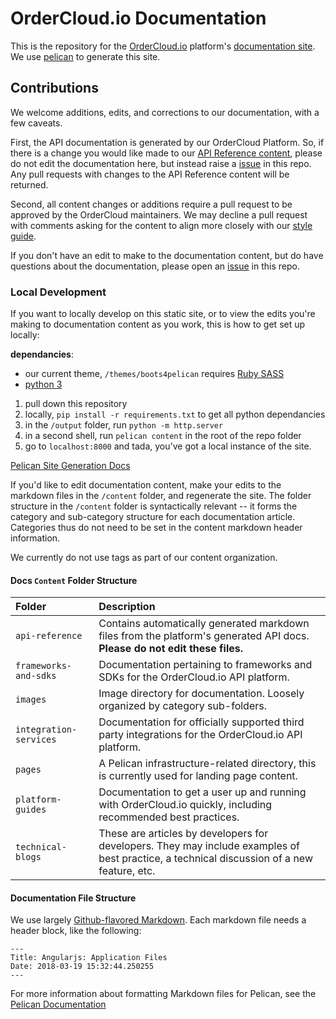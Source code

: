 # OrderCloud.io Documentation

This is the repository for the [OrderCloud.io](https://ordercloud.io/) platform's [documentation site](https://ordercloud-api.github.io/docs/). We use [pelican](https://github.com/getpelican) to generate this site.

## Contributions

We welcome additions, edits, and corrections to our documentation, with a few caveats.

First, the API documentation is generated by our OrderCloud Platform. So, if there is a change you would like made to our [API Reference content](https://ordercloud-api.github.io/docs/api-reference.html), please do not edit the documentation here, but instead raise a [issue]() in this repo. Any pull requests with changes to the API Reference content will be returned.

Second, all content changes or additions require a pull request to be approved by the OrderCloud maintainers. We may decline a pull request with comments asking for the content to align more closely with our [style guide](style_guide.md).

If you don't have an edit to make to the documentation content, but do have questions about the documentation, please open an [issue]() in this repo.


### Local Development

If you want to locally develop on this static site, or to view the edits you're making to documentation content as you work, this is how to get set up locally:

**dependancies**:
- our current theme, `/themes/boots4pelican` requires [Ruby SASS](http://sass-lang.com/ruby-sass)
- [python 3]()

1. pull down this repository
2. locally, `pip install -r requirements.txt` to get all python dependancies
3. in the `/output` folder, run `python -m http.server`
4. in a second shell, run `pelican content` in the root of the repo folder
5. go to `localhost:8000` and tada, you've got a local instance of the site.

[Pelican Site Generation Docs](http://docs.getpelican.com/en/stable/publish.html#site-generation)

If you'd like to edit documentation content, make your edits to the markdown files in the `/content` folder, and regenerate the site.
The folder structure in the `/content` folder is syntactically relevant -- it forms the category and sub-category structure for each documentation article. Categories thus do not need to be set in the content markdown header information.

We currently do not use tags as part of our content organization.


#### Docs `Content` Folder Structure

| Folder                  | Description                                                                                                                 |
|:------------------------|:----------------------------------------------------------------------------------------------------------------------------|
| `api-reference`         | Contains automatically generated markdown files from the platform's generated API docs. **Please do not edit these files.** |
| `frameworks-and-sdks`   | Documentation pertaining to frameworks and SDKs for the OrderCloud.io API platform.                                         |
| `images`                | Image directory for documentation. Loosely organized by category sub-folders.                                               |
| `integration-services ` | Documentation for officially supported third party integrations for the OrderCloud.io API platform.                         |
| `pages`                 | A Pelican infrastructure-related directory, this is currently used for landing page content.                                |
| `platform-guides  `     | Documentation to get a user up and running with OrderCloud.io quickly, including recommended best practices.                |
| `technical-blogs`   | These are articles by developers for developers. They may include examples of best practice, a technical discussion of a new feature, etc.   |

#### Documentation File Structure

We use largely [Github-flavored Markdown](https://docs.python.org/3.5/). Each markdown file needs a header block, like the following:

```
---
Title: Angularjs: Application Files
Date: 2018-03-19 15:32:44.250255
---
```

For more information about formatting Markdown files for Pelican, see the [Pelican Documentation](http://docs.getpelican.com/en/stable/content.html)
